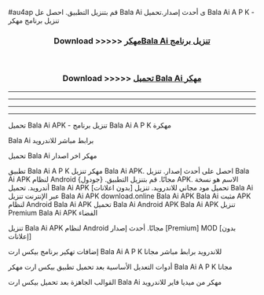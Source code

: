#au4ap قم بتنزيل التطبيق. احصل عل Bala Ai  ى أحدث إصدار.تحميل Bala Ai  A P K - تنزيل برنامج مهكر



<div align="center">
<h3>Download >>>>> <a href="https://ar-sites.web.app/?ar= Bala Ai ">مهكرBala Ai  تنزيل برنامج</a></h3><br>

<h3>Download >>>>> <a href="https://ar-sites.web.app/?ar= Bala Ai ">تحميل Bala Ai  مهكر</a></h3>
</div>


----------------------------------------------------------

----------------------------------------------------------

----------------------------------------------------------

----------------------------------------------------------


تحميل Bala Ai  APK - تنزيل برنامج Bala Ai  A P K مهكرة

Bala Ai  برابط مباشر للاندرويد

تحميل Bala Ai  مهكر اخر اصدار

تطبيق Bala Ai  A P K مهكر
تنزيل Bala Ai  APK. احصل على أحدث إصدار.
تنزيل Bala Ai  APK لنظام Android مجانًا.
قم بتنزيل التطبيق. {جودول} APK. الاسم هو نسخة أندرويد.
تحميل Bala Ai  APK [بدون اعلانات]
تحميل مود مجاني للاندرويد.
تنزيل Bala Ai  عبر الإنترنت
تنزيل Bala Ai  APK
download.online Bala Ai  APK
Bala Ai  مثبت APK لنظام Android
Bala Ai  APK
تحميل Bala Ai  Android APK
Bala Ai  APK تنزيل Premium
Bala Ai  APK الفضاء

تنزيل Bala Ai  APK لنظام Android مجانًا. أحدث إصدار [Premium] MOD [بدون إعلانات]

إضافات تهكير برنامج بيكس ارت Bala Ai  A P K للاندرويد برابط مباشر مجانا

أدوات التعديل الأساسية بعد تحميل تطبيق بيكس ارت مهكر Bala Ai  A P K مجانا

القوالب الجاهزة بعد تحميل بيكس ارت Bala Ai  مهكر من ميديا فاير للاندرويد



